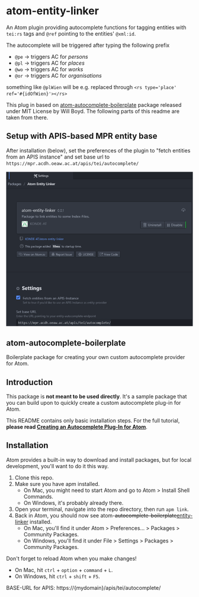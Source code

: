# atom-entity-linker

An Atom plugin providing autocomplete functions for tagging entities with `tei:rs` tags and `@ref` pointing to the entities' `@xml:id`.

The autocomplete will be triggered after typing the following prefix

* `@pe` -> triggers AC for *persons*
* `@pl` -> triggers AC for *places*
* `@wo` -> triggers AC for *works*
* `@or` -> triggers AC for *organisations*

something like `@plWien` will be e.g. replaced through `<rs type='place' ref='#{idOfWien}'></rs>`

This plug in based on [atom-autocomplete-boilerplate](https://github.com/lonekorean/atom-autocomplete-boilerplate) package released under MIT License by Will Boyd. The following parts of this readme are taken from there.

## Setup with APIS-based MPR entity base

After installation (below), set the preferences of the plugin to "fetch entities from an APIS instance" and set base url to `https://mpr.acdh.oeaw.ac.at/apis/tei/autocomplete/`

![ATOM preferences screenshot](apis-entity-linker.png "ATOM preferences screenshot")


## atom-autocomplete-boilerplate

Boilerplate package for creating your own custom autocomplete provider for Atom.

## Introduction

This package is **not meant to be used directly**. It's a sample package that you can build upon to quickly create a custom autocomplete plug-in for Atom.

This README contains only basic installation steps. For the full tutorial, **please read [Creating an Autocomplete Plug-In for Atom](http://codersblock.com/blog/creating-an-autocomplete-plug-in-for-atom/)**.

## Installation

Atom provides a built-in way to download and install packages, but for local development, you'll want to do it this way.

1. Clone this repo.
2. Make sure you have apm installed.
    - On Mac, you might need to start Atom and go to Atom &gt; Install Shell Commands.
    - On Windows, it's probably already there.
3. Open your terminal, navigate into the repo directory, then run `apm link`.
4. Back in Atom, you should now see atom-<del>autocomplete-boilerplate</del><ins>entity-linker</ins> installed.
    - On Mac, you'll find it under Atom &gt; Preferences... &gt; Packages &gt; Community Packages.
    - On Windows, you'll find it under File &gt; Settings &gt; Packages &gt; Community Packages.

Don't forget to reload Atom when you make changes!
- On Mac, hit `ctrl` + `option` + `command` + `L`.
- On Windows, hit `ctrl` + `shift` + `F5`.


BASE-URL for APIS: https://{mydomain}/apis/tei/autocomplete/


